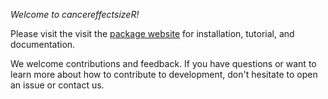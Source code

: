 *Welcome to cancereffectsizeR!*

Please visit the visit the [package website](https://townsend-lab-yale.github.io/cancereffectsizeR/) for installation, tutorial, and documentation.

We welcome contributions and feedback. If you have questions or want to learn more about how to contribute to development, don't hesitate to open an issue or contact us.
